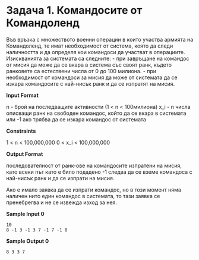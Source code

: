 # Задача 1. Командосите от Командоленд

Във връзка с множеството военни операции в които участва армията на Командоленд, те имат необходимост от система, която да следи наличността и да определя кои командоси да участват в операциите. Изискванията за системата са следните: - при завръщане на командос от мисия да може да се вкара в система със своят ранк, където ранковете са естествени числа от 0 до 100 милиона. - при необходимост от командоси за мисия да може от системата да се изкара командосите с най-нисък ранк и да се изпратят на мисия.

**Input Format**

n - брой на последващите активности (1 < n < 100милиона) x_i - n числа описващи ранк на свободен командос, който да се вкара в системата или -1 ако трябва да се изкара командос от системата

**Constraints**

1 < n < 100,000,000 0 < x_i < 100,000,000

**Output Format**

последователност от ранк-ове на командосите изпратени на мисия, като всеки път като е било подадено -1 следва да се вземе командоса с най-нисък ранк и да се изпрати на мисия.

Ако е имало заявка да се изпрати командос, но в този момент няма наличен нито един командос в системата, то тази заявка се пренебрегва и не се извежда изход за нея.

**Sample Input 0**
```
10
8 -1 3 -1 3 7 -1 7 -1 8
```

**Sample Output 0**
```
8 3 3 7
```
